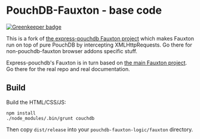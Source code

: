 PouchDB-Fauxton - base code
===========================

[![Greenkeeper badge](https://badges.greenkeeper.io/pouchdb/pouchdb-fauxton-base.svg)](https://greenkeeper.io/)

This is a fork of [the express-pouchdb Fauxton project](https://github.com/pouchdb/pouchdb-fauxton)
which makes Fauxton run on top of pure PouchDB by intercepting
XMLHttpRequests. Go there for non-pouchdb-fauxton browser addons
specific stuff.

Express-pouchdb's Fauxton is in turn based on
[the main Fauxton project](https://github.com/apache/couchdb-fauxton).
Go there for the real repo and real documentation.

Build
-----

Build the HTML/CSS/JS:

    npm install
    ./node_modules/.bin/grunt couchdb

Then copy `dist/release` into your `pouchdb-fauxton-logic/fauxton` directory.
